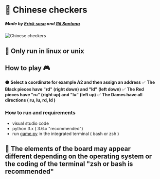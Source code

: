# 🎯 Chinese checkers

##### Made by [Erick sosa](https://github.com/ericksosagarcia) and [Gil Santana](https://github.com/ghaerdi)

![Chinese checkers](https://i.ibb.co/dgb4M68/Captura-de-pantalla-de-2020-02-02-17-47-59.png)

## 🐧 Only run in linux or unix

## How to play 🎮
 ⚫ **Select a coordinate for example A2 and then assign an address**
 ✅ **The Black pieces have "rd" (right down) and "ld" (left down)**
 ✅ **The Red pieces have "ru" (right up) and "lu" (left up)**
 ✅ **The Dames have all directions  ( ru, lu, rd, ld )**

### How to run and requirements
  * visual studio code
  * python 3.x ( 3.6.x "recommended")
  * run [game.py]() in the integrated terminal ( bash or zsh )
## 🚧 The elements of the board may appear different depending on the operating system or the coding of the terminal "zsh or bash is recommended"
